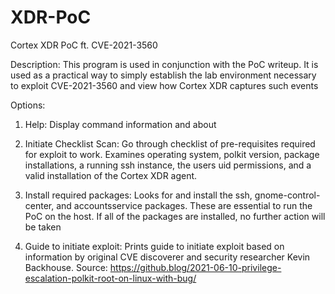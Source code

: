 # XDR-PoC
Cortex XDR PoC ft. CVE-2021-3560

Description:
This program is used in conjunction with the PoC writeup. It is used as a practical
    way to simply establish the lab environment necessary to exploit CVE-2021-3560 and view 
    how Cortex XDR captures such events

Options:
  1. Help: Display command information and about

  2. Initiate Checklist Scan: Go through checklist of pre-requisites required for exploit to
    work. Examines operating system, polkit version, package installations, a running ssh instance, the users uid permissions, 
    and a valid installation of the Cortex XDR agent.

  3. Install required packages: Looks for and install the ssh, gnome-control-center, and accountsservice packages. These are essential to run the PoC on the host. If all of the packages are installed, no further action will be taken

  4. Guide to initiate exploit: Prints guide to initiate exploit based on information by original CVE discoverer and security researcher Kevin Backhouse. Source: https://github.blog/2021-06-10-privilege-escalation-polkit-root-on-linux-with-bug/

